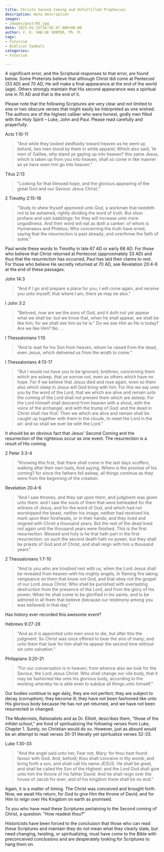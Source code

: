 ```yaml
---
title: Christs Second Coming and Unfulfilled Prophecies
description: meta description
images:
- images/post/05.jpg
date: 2021-01-25T16:56:47.000+06:00
author: V. K. VAN DE VENTER, Ph. M.
tags:
- Futurism
- Biblical Symbols
categories:
- Futurism

---
```

A significant error, and the Scriptural responses to that error, are found below.
Some Preterists believe that although Christ did come at Pentecost (33 AD) and 70 AD, He will make a final appearance at the end of the world (age). Others strongly maintain that His second appearance was a spiritual one in 70 AD and that is the end of it.

Please note that the following Scriptures are very clear and not limited to one or two obscure verses that might easily be interpreted as one wished. The authors are of the highest caliber who were honest, godly men filled with the Holy Spirit – Luke, John and Paul. Please read carefully and prayerfully.

Acts 1:10-11

> "And while they looked stedfastly toward heaven as he went up, behold, two men stood by them in white apparel; Which also said, Ye men of Galilee, why stand ye gazing up into heaven? this same Jesus, which is taken up from you into heaven, shall so come in like manner as ye have seen him go into heaven."

Titus 2:13

> "Looking for that blessed hope, and the glorious appearing of the great God and our Saviour Jesus Christ;"

2 Timothy 2:15-18

> "Study to shew thyself approved unto God, a workman that needeth not to be ashamed, rightly dividing the word of truth. But shun profane and vain babblings: for they will increase unto more ungodliness. And their word will eat as doth a canker: of whom is Hymenaeus and Philetus; Who concerning the truth have erred, saying that the resurrection is past already; and overthrow the faith of some."

Paul wrote these words to Timothy in late 67 AD or early 68 AD. For those who believe that Christ returned at Pentecost (approximately 33 AD) and thus that the resurrection has occurred, Paul has laid their claims to rest. For those who believe He secretly returned at 70 AD, see Revelation 20:4-6 at the end of these passages.

John 14:3

> "And if I go and prepare a place for you, I will come again, and receive you unto myself; that where I am, there ye may be also."

I John 3:2

> "Beloved, now are we the sons of God, and it doth not yet appear what we shall be: but we know that, when he shall appear, we shall be like him; for we shall see him as he is."
> Do we see Him as He is today? Are we like Him? No. . .

I Thessalonians 1:10

> "And to wait for his Son from heaven, whom he raised from the dead, even Jesus, which delivered us from the wrath to come."

I Thessalonians 4:13-17

> "But I would not have you to be ignorant, brethren, concerning them which are asleep, that ye sorrow not, even as others which have no hope. For if we believe that Jesus died and rose again, even so them also which sleep in Jesus will God bring with him. For this we say unto you by the word of the Lord, that we which are alive and remain unto the coming of the Lord shall not prevent them which are asleep. For the Lord himself shall descend from heaven with a shout, with the voice of the archangel, and with the trump of God: and the dead in Christ shall rise first: Then we which are alive and remain shall be caught up together with them in the clouds, to meet the Lord in the air: and so shall we ever be with the Lord."

It should be an obvious fact that Jesus' Second Coming and the resurrection of the righteous occur as one event. The resurrection is a result of His coming.

2 Peter 3:3-4

> "Knowing this first, that there shall come in the last days scoffers, walking after their own lusts, And saying, Where is the promise of his coming? for since the fathers fell asleep, all things continue as they were from the beginning of the creation.

Revelation 20:4-6

> "And I saw thrones, and they sat upon them, and judgment was given unto them: and I saw the souls of them that were beheaded for the witness of Jesus, and for the word of God, and which had not worshipped the beast, neither his image, neither had received his mark upon their foreheads, or in their hands; and they lived and reigned with Christ a thousand years. But the rest of the dead lived not again until the thousand years were finished. This is the first resurrection. Blessed and holy is he that hath part in the first resurrection: on such the second death hath no power, but they shall be priests of God and of Christ, and shall reign with him a thousand years".

2 Thessalonians 1:7-10

> "And to you who are troubled rest with us, when the Lord Jesus shall be revealed from heaven with his mighty angels, In flaming fire taking vengeance on them that know not God, and that obey not the gospel of our Lord Jesus Christ: Who shall be punished with everlasting destruction from the presence of the Lord, and from the glory of his power; When he shall come to be glorified in his saints, and to be admired in all them that believe (because our testimony among you was believed) in that day."

Has history ever recorded this awesome event?

Hebrews 9:27-28

> "And as it is appointed unto men once to die, but after this the judgment: So Christ was once offered to bear the sins of many; and unto them that look for him shall he appear the second time without sin unto salvation."

Philippians 3:20-21

> "For our conversation is in heaven; from whence also we look for the Saviour, the Lord Jesus Christ: Who shall change our vile body, that it may be fashioned like unto his glorious body, according to the working whereby he is able even to subdue all things unto himself."

Our bodies continue to age daily, they are not perfect; they are subject to decay (corruption); they become ill; they have not been fashioned like unto His glorious body because He has not yet returned, and we have not been resurrected or changed.

The Modernists, Rationalists and as Dr. Elliott, describes them, "those of the infidel school," are fond of spiritualizing the following verses from Luke, Chapter 1. Surely, no Christian would do so. However, just as absurd would be an attempt to read verses 30-31 literally yet spiritualize verses 32-33.

Luke 1:30-33

> "And the angel said unto her, Fear not, Mary: for thou hast found favour with God. And, behold, thou shalt conceive in thy womb, and bring forth a son, and shalt call his name JESUS. He shall be great, and shall be called the Son of the Highest: and the Lord God shall give unto him the throne of his father David: And he shall reign over the house of Jacob for ever; and of his kingdom there shall be no end."

Again, it is a matter of timing. The Christ was conceived and brought forth. Now, we await His return, for God to give Him the throne of David, and for Him to reign over His Kingdom on earth as promised.

To you who have read these Scriptures pertaining to the Second coming of Christ, a question: "How readest thou?"

Historicists have been forced to the conclusion that those who can read these Scriptures and maintain they do not mean what they clearly state, but need changing, twisting, or spiritualizing, must have come to the Bible with preconceived conclusions and are desperately looking for Scriptures to hang them on.